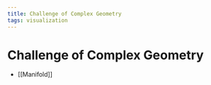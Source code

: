 ```yaml
---
title: Challenge of Complex Geometry
tags: visualization
---
```


# Challenge of Complex Geometry
- [[Manifold]]














































































